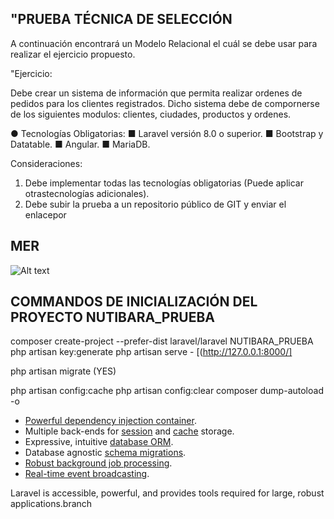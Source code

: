 
## "PRUEBA TÉCNICA DE SELECCIÓN

A continuación encontrará un Modelo Relacional el cuál se debe usar para realizar el ejercicio propuesto.

"Ejercicio:


Debe crear un sistema de información que permita realizar ordenes de pedidos para los clientes registrados. Dicho sistema debe de compornerse de los siguientes modulos: clientes, ciudades, productos y ordenes.



● Tecnologías Obligatorias:
■ Laravel versión 8.0 o superior. ■ Bootstrap y Datatable. ■ Angular. ■ MariaDB.

Consideraciones:
1. Debe implementar todas las tecnologías obligatorias (Puede aplicar otrastecnologías adicionales). 
2. Debe subir la prueba a un repositorio público de GIT y enviar el enlacepor




## MER
![Alt text](image-1.png)



## COMMANDOS DE INICIALIZACIÓN DEL PROYECTO NUTIBARA_PRUEBA



composer create-project --prefer-dist laravel/laravel NUTIBARA_PRUEBA
php artisan key:generate
php artisan serve  - [(http://127.0.0.1:8000/]


php artisan migrate (YES)



php artisan config:cache 
php artisan config:clear 
 composer dump-autoload -o



- [Powerful dependency injection container](https://laravel.com/docs/container).
- Multiple back-ends for [session](https://laravel.com/docs/session) and [cache](https://laravel.com/docs/cache) storage.
- Expressive, intuitive [database ORM](https://laravel.com/docs/eloquent).
- Database agnostic [schema migrations](https://laravel.com/docs/migrations).
- [Robust background job processing](https://laravel.com/docs/queues).
- [Real-time event broadcasting](https://laravel.com/docs/broadcasting).

Laravel is accessible, powerful, and provides tools required for large, robust applications.branch
